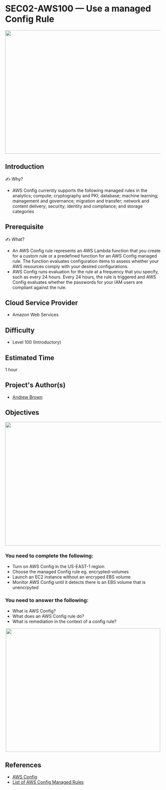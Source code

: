 # SEC02-AWS100 — Use a managed Config Rule

<p align="center" >
<img src="https://user-images.githubusercontent.com/69337392/176993657-adc28b7d-f48a-4525-b8f0-b8a766b9b86f.jpg" height="400" width="800" ></p>

## Introduction

✍️ Why?
- AWS Config currently supports the following managed rules in the analytics; compute; cryptography and PKI; database; machine learning; management and governance; migration and transfer; network and content delivery; security; identity and compliance; and storage categories

## Prerequisite

✍️ What?
- An AWS Config rule represents an AWS Lambda function that you create for a custom rule or a predefined function for an AWS Config managed rule. The function evaluates configuration items to assess whether your AWS resources comply with your desired configurations.
- AWS Config runs evaluation for the rule at a frequency that you specify, such as every 24 hours. Every 24 hours, the rule is triggered and AWS Config evaluates whether the passwords for your IAM users are compliant against the rule.

## Cloud Service Provider
- Amazon Web Services

## Difficulty
- Level 100 (Introductory)

## Estimated Time
1 hour

## Project's Author(s)
- [Andrew Brown](https://twitter.com/andrewbrown)

## Objectives

<p align="center" >
<img src="https://user-images.githubusercontent.com/69337392/176993678-f14bc679-7865-44c4-a6bc-64e8aefca999.png" height="400" width="700" ></p>

### You need to complete the following:

- Turn on AWS Config in the US-EAST-1 region
- Choose the managed Config rule eg. encrypted-volumes
- Launch an EC2 instance without an encryped EBS volume
- Monitor AWS Config until it detects there is an EBS volume that is unencrpyted

### You need to answer the following:

- What is AWS Config?
- What does an AWS Config rule do?
- What is remediation in the context of a config rule?

<p align="center" >
<img src="https://user-images.githubusercontent.com/69337392/176993670-faf0bc67-b94f-4488-acd3-6e4e77330d68.png" height="400" width="500" ></p>

## References

- [AWS Config](https://aws.amazon.com/config/)
- [List of AWS Config Managed Rules](https://docs.aws.amazon.com/config/latest/developerguide/managed-rules-by-aws-config.html)
